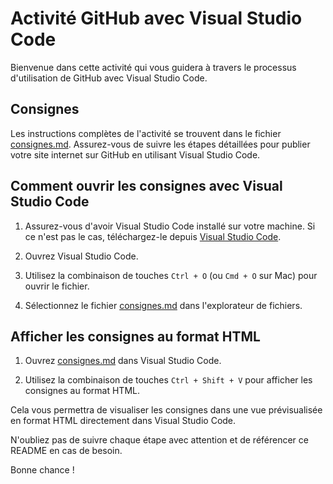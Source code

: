 # Activité GitHub avec Visual Studio Code

Bienvenue dans cette activité qui vous guidera à travers le processus d'utilisation de GitHub avec Visual Studio Code.

## Consignes
Les instructions complètes de l'activité se trouvent dans le fichier [consignes.md](consignes.md). Assurez-vous de suivre les étapes détaillées pour publier votre site internet sur GitHub en utilisant Visual Studio Code.

## Comment ouvrir les consignes avec Visual Studio Code
1. Assurez-vous d'avoir Visual Studio Code installé sur votre machine. Si ce n'est pas le cas, téléchargez-le depuis [Visual Studio Code](https://code.visualstudio.com/).

2. Ouvrez Visual Studio Code.

3. Utilisez la combinaison de touches `Ctrl + O` (ou `Cmd + O` sur Mac) pour ouvrir le fichier.

4. Sélectionnez le fichier [consignes.md](consignes.md) dans l'explorateur de fichiers.

## Afficher les consignes au format HTML
1. Ouvrez [consignes.md](consignes.md) dans Visual Studio Code.

2. Utilisez la combinaison de touches `Ctrl + Shift + V` pour afficher les consignes au format HTML.

Cela vous permettra de visualiser les consignes dans une vue prévisualisée en format HTML directement dans Visual Studio Code.

N'oubliez pas de suivre chaque étape avec attention et de référencer ce README en cas de besoin.

Bonne chance !
